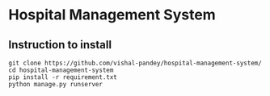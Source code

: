 # Hospital Management System

## Instruction to install

```
git clone https://github.com/vishal-pandey/hospital-management-system/
cd hospital-management-system
pip install -r requirement.txt
python manage.py runserver
```
